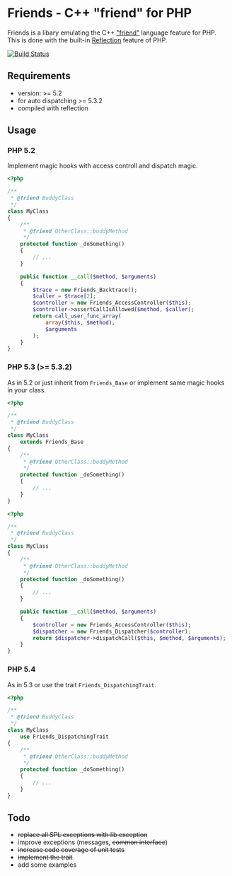 # Friends - C++ "friend" for PHP
Friends is a libary emulating the C++
["friend"](http://www.parashift.com/c++-faq-lite/friends.html) language feature
for PHP. This is done with the built-in
[Reflection](http://php.net/manual/en/book.reflection.php) feature of PHP.

[![Build Status](https://secure.travis-ci.org/baranga/Friends.png)](http://travis-ci.org/baranga/Friends)


## Requirements
* version: >= 5.2
* for auto dispatching >= 5.3.2
* compiled with reflection

## Usage

### PHP 5.2
Implement magic hooks with access controll and dispatch magic.

```php
<?php

/**
 * @friend BuddyClass
 */
class MyClass
{
    /**
     * @friend OtherClass::buddyMethod
     */
    protected function _doSomething()
    {
        // ...
    }

    public function __call($method, $arguments)
    {
        $trace = new Friends_Backtrace();
        $caller = $trace[2];
        $controller = new Friends_AccessController($this);
        $controller->assertCallIsAllowed($method, $caller);
        return call_user_func_array(
            array($this, $method),
            $arguments
        );
    }
}
```

### PHP 5.3 (>= 5.3.2)
As in 5.2 or just inherit from `Friends_Base` or implement same magic hooks in
your class.

```php
<?php

/**
 * @friend BuddyClass
 */
class MyClass
    extends Friends_Base
{
    /**
     * @friend OtherClass::buddyMethod
     */
    protected function _doSomething()
    {
        // ...
    }
}
```

```php
<?php

/**
 * @friend BuddyClass
 */
class MyClass
{
    /**
     * @friend OtherClass::buddyMethod
     */
    protected function _doSomething()
    {
        // ...
    }

    public function __call($method, $arguments)
    {
        $controller = new Friends_AccessController($this);
        $dispatcher = new Friends_Dispatcher($controller);
        return $dispatcher->dispatchCall($this, $method, $arguments);
    }
}
```

### PHP 5.4
As in 5.3 or use the trait `Friends_DispatchingTrait`.

```php
<?php

/**
 * @friend BuddyClass
 */
class MyClass
    use Friends_DispatchingTrait
{
    /**
     * @friend OtherClass::buddyMethod
     */
    protected function _doSomething()
    {
        // ...
    }
}
```

## Todo
* ~~replace all SPL exceptions with lib exception~~
* improve exceptions (messages, ~~common interface~~)
* ~~increase code coverage of unit tests~~
* ~~implement the trait~~
* add some examples
